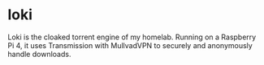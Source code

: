 # loki
Loki is the cloaked torrent engine of my homelab. Running on a Raspberry Pi 4, it uses Transmission with MullvadVPN to securely and anonymously handle downloads.
